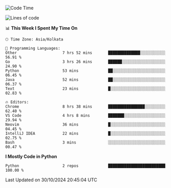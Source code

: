 <!--START_SECTION:waka-->
![Code Time](http://img.shields.io/badge/Code%20Time-365%20hrs%2035%20mins-blue)

![Lines of code](https://img.shields.io/badge/From%20Hello%20World%20I%27ve%20Written-332%20lines%20of%20code-blue)

📊 **This Week I Spent My Time On** 

```text
🕑︎ Time Zone: Asia/Kolkata

💬 Programming Languages: 
Other                    7 hrs 52 mins       ██████████████░░░░░░░░░░░   56.91 % 
Go                       3 hrs 26 mins       ██████░░░░░░░░░░░░░░░░░░░   24.90 % 
Python                   53 mins             ██░░░░░░░░░░░░░░░░░░░░░░░   06.45 % 
Java                     52 mins             ██░░░░░░░░░░░░░░░░░░░░░░░   06.37 % 
Text                     23 mins             █░░░░░░░░░░░░░░░░░░░░░░░░   02.83 % 

🔥 Editors: 
Chrome                   8 hrs 38 mins       ████████████████░░░░░░░░░   62.40 % 
VS Code                  4 hrs 8 mins        ███████░░░░░░░░░░░░░░░░░░   29.94 % 
Neovim                   36 mins             █░░░░░░░░░░░░░░░░░░░░░░░░   04.45 % 
IntelliJ IDEA            22 mins             █░░░░░░░░░░░░░░░░░░░░░░░░   02.75 % 
Bash                     3 mins              ░░░░░░░░░░░░░░░░░░░░░░░░░   00.47 % 
```

**I Mostly Code in Python** 

```text
Python                   2 repos             █████████████████████████   100.00 % 
```




 Last Updated on 30/10/2024 20:45:04 UTC
<!--END_SECTION:waka-->
